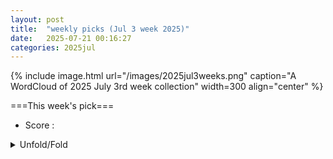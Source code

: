 ```yaml
---
layout: post
title:  "weekly picks (Jul 3 week 2025)"
date:   2025-07-21 00:16:27
categories: 2025jul
---
```


{% include image.html url="/images/2025jul3weeks.png" caption="A WordCloud of 2025 July 3rd week collection" width=300 align="center" %}




===This week's pick===


* Score : 




<details>
  <summary> Unfold/Fold </summary>
  {% capture markdowncontent %}




---
07/24

1. **[s41467-025-62081-6](https://www.nature.com/articles/s41467-025-62081-6)** Pseudochaotic many-body dynamics as a pseudorandom state generator (Nature Communications)

1. **[s41467-025-61654-9](https://www.nature.com/articles/s41467-025-61654-9)** Anisotropic phase stiffness in infinite-layer nickelates superconductors (Nature Communications)

1. **[s42005-025-02177-z](https://www.nature.com/articles/s42005-025-02177-z)** Pauli spin blockade at room temperature in double-quantum-dot tunneling through individual deep dopants in silicon (Communications Physics)

1. **[s41586-025-09323-1](https://www.nature.com/articles/s41586-025-09323-1)** Coherent spectroscopy with a single antiproton spin (Nature)


1. **[pnp2-g1g5](http://link.aps.org/doi/10.1103/pnp2-g1g5)** Entanglement Structure of Non-Gaussian States and How to Measure It (PRL)

1. **[bhr5-g71p](http://link.aps.org/doi/10.1103/bhr5-g71p)** Simulating Quantum Instruments with Projective Measurements and Quantum Postprocessing (PRL)

1. **[8mnc-x42q](http://link.aps.org/doi/10.1103/8mnc-x42q)** Effective Theory for Strongly Attractive One-Dimensional Fermions (PRL)

1. **[n9sq-8cxw](http://link.aps.org/doi/10.1103/n9sq-8cxw)** Finite-Temperature Quantum Topological Order in Three Dimensions (PRL)

1. **[25ds-9724](http://link.aps.org/doi/10.1103/25ds-9724)** Enhancing Dynamic Range of Sub-Standard-Quantum-Limit Measurements via Quantum Deamplification (PRL)

1. **[c2dh-tj4v](http://link.aps.org/doi/10.1103/c2dh-tj4v)** First Look at Quartic-in-Spin Binary Dynamics at Third Post-Minkowskian Order (PRL)

1. **[yfqr-y9ks](http://link.aps.org/doi/10.1103/yfqr-y9ks)** Dual Spectroscopy of Quantum Simulated Fermi-Hubbard Systems (PRL)

1. **[wzjx-z2h5](http://link.aps.org/doi/10.1103/wzjx-z2h5)** Lifetime-Limited and Tunable Emission from Single Charge-Stabilized Nickel Vacancy Centers in Diamond (PRL)

1. **[77dq-hxtq](http://link.aps.org/doi/10.1103/77dq-hxtq)** Three-Dimensional Helical-Rotating Plasma Structures in Beam-Generated Partially Magnetized Plasmas (PRL)

1. **[mn34-7bj5](http://link.aps.org/doi/10.1103/mn34-7bj5)** Circular-Motion Fulling-Davies-Unruh Effect in Coupled Annular Josephson Junctions (PRL)

1. **[7z4z-vlj8](http://link.aps.org/doi/10.1103/7z4z-vlj8)** Approximate Symmetries, Insulators, and Superconductivity in the Continuum-Model Description of Twisted WSe2 (PRL)

1. **[pdqz-zb8k](http://link.aps.org/doi/10.1103/pdqz-zb8k)** Microscopic Theory of Pair Density Waves in Spin-Orbit Coupled Kondo Lattice (PRL)

1. **[38ds-xjl3](http://link.aps.org/doi/10.1103/38ds-xjl3)** Microscopic Origin of Reduced Magnetic Order in a Frustrated Metal (PRL)

1. **[2tx1-v7ml](http://link.aps.org/doi/10.1103/2tx1-v7ml)** Field-Induced Magnon Decays in Dipolar Quantum Magnets (PRL)

1. **[l93v-f576](http://link.aps.org/doi/10.1103/l93v-f576)** Spin Dynamics in the Dirac U(1) Spin Liquid YbZn2GaO5 (PRL)

1. **[vzp2-6gns](http://link.aps.org/doi/10.1103/vzp2-6gns)** Deterministic Double-Zero Media and Robust Wave Manipulation Using a Phononic Weyl Semimetal (PRL)

1. **[rt4w-v9r8](http://link.aps.org/doi/10.1103/rt4w-v9r8)** Indirect Band Nature of Atomically Thin Hexagonal Boron Nitride Identified by Resonant Excitation in the Deep Ultraviolet Regime (PRL)

1. **[Physics.18.s93](http://link.aps.org/doi/10.1103/Physics.18.s93)** Trusting Quantum Links Without Trusting Quantum Devices (Physics)




1. **[2507.16892v1](https://arxiv.org/abs/2507.16892)** Superconductivity in kagome metals due to soft loop-current fluctuations (arXiv)

1. **[2507.16909v1](https://arxiv.org/abs/2507.16909)** Superfluid stiffness of superconductors with delicate topology (arXiv)

1. **[2507.16927v1](https://arxiv.org/abs/2507.16927)** Unveiling the Miniband Structure of Graphene Moire Superlattices via Gate-dependent Terahertz Photocurrent Spectroscopy (arXiv)

1. **[2507.17028v1](https://arxiv.org/abs/2507.17028)** Graphene Frontiers: Recent Advancements in Energy and Electronics Applications (arXiv)

1. **[2507.17048v1](https://arxiv.org/abs/2507.17048)** Dopant-induced stabilization of three-dimensional charge order in cuprates (arXiv)

1. **[2507.17102v1](https://arxiv.org/abs/2507.17102)** Successive orthorhombic distortions in kagome metals by molecular orbital formation (arXiv)

1. **[2507.17146v1](https://arxiv.org/abs/2507.17146)** Time-hidden magnetic order in a multi-orbital Mott insulator (arXiv)

1. **[2507.17179v1](https://arxiv.org/abs/2507.17179)** Weak in the boundary: How weak SPT phases spoil anomaly matching (arXiv)

1. **[2507.17201v1](https://arxiv.org/abs/2507.17201)** Mott Criticality as the Confinement Transition of a Pseudogap-Mott Metal (arXiv)

1. **[2507.17203v1](https://arxiv.org/abs/2507.17203)** Phonon Dynamics of Topological Quantum Materials (arXiv)

1. **[2507.17227v1](https://arxiv.org/abs/2507.17227)** Topological Zero Modes in Non-Hermitian Topolectrical Systems: Size and Impedance Control (arXiv)

1. **[2507.17238v1](https://arxiv.org/abs/2507.17238)** Coupling of magnetic and lattice collective excitations in the 2D van der Waals antiferromagnet FePS3 (arXiv)

1. **[2507.17263v1](https://arxiv.org/abs/2507.17263)** Fingerprints of collective magnetic excitations in inelastic electron tunneling spectroscopy (arXiv)

1. **[2507.17295v1](https://arxiv.org/abs/2507.17295)** Beyond symmetry protection: Robust feedback-enforced edge states in non-Hermitian stacked quantum spin Hall systems (arXiv)

1. **[2507.17337v1](https://arxiv.org/abs/2507.17337)** Dissociation of one-dimensional excitons by static electric field (arXiv)

1. **[2507.17398v1](https://arxiv.org/abs/2507.17398)** Quantum Monte Carlo simulation of light and superlight bipolarons in extended Hubbard-Holstein models on face- and body-centered-cubic lattices (arXiv)

1. **[2507.17449v1](https://arxiv.org/abs/2507.17449)** Pressure-tunable phase transitions in atomically thin Chern insulator MnBi2Te4 (arXiv)

1. **[2507.17497v1](https://arxiv.org/abs/2507.17497)** Magnetic-Field Tunable Mobius and Higher-Order Topological Insulators in Three-Dimensional Layered Octagonal Quasicrystals (arXiv)

1. **[2507.17612v1](https://arxiv.org/abs/2507.17612)** Edge states at the boundary of graphene-like and Lieb lattices (arXiv)

1. **[2507.17630v1](https://arxiv.org/abs/2507.17630)** Quantum superposition in ultra-high mobility 2D photo-transport (arXiv)

1. **[2507.17656v1](https://arxiv.org/abs/2507.17656)** Fragility of Topology under Electronic Correlations in Iron Chalcogenides (arXiv)

1. **[2507.17751v1](https://arxiv.org/abs/2507.17751)** Perturbative renormalization group approach to magic-angle twisted bilayer graphene using topological heavy fermion model (arXiv)

1. **[2507.16896v1](https://arxiv.org/abs/2507.16896)** The sphere free energy of the vector models to order 1/N (arXiv)

1. **[2507.16966v1](https://arxiv.org/abs/2507.16966)** Higher symmetries, anomalies, and crossed squares in lattice gauge theory (arXiv)

1. **[2507.17039v1](https://arxiv.org/abs/2507.17039)** Josephson Traveling-Wave Parametric Amplifier with Inverse Kerr Phase Matching (arXiv)

1. **[2507.17159v1](https://arxiv.org/abs/2507.17159)** Altermagnetism and Weak Magnetism in the Insulating Distorted Perovskite Antiferromagnet NaOsO3 (arXiv)

1. **[2507.17410v1](https://arxiv.org/abs/2507.17410)** Revisiting the Impact of Single-Vacancy Defects on Electronic Properties of Graphene (arXiv)

1. **[2507.17586v1](https://arxiv.org/abs/2507.17586)** Entanglement dynamics in minimal Kitaev chains (arXiv)

1. **[2507.17677v1](https://arxiv.org/abs/2507.17677)** Machine Learning-Assisted Nano-imaging and Spectroscopy of Phase Coexistence in a Wide-Bandgap Semiconductor (arXiv)

1. **[2507.17720v1](https://arxiv.org/abs/2507.17720)** Simulating the interplay of dipolar and quadrupolar interactions in NMR by spin dynamic mean-field theory (arXiv)







---
07/23



1. **[s41598-025-11256-8](https://www.nature.com/articles/s41598-025-11256-8)** Proximity induced signatures of elusive Bose metal phase in topological insulator- superconductor junction (Scientific Reports)


1. **[s41598-025-12454-0](https://www.nature.com/articles/s41598-025-12454-0)** Impacts of intrinsic noise and quantum entanglement on the geometric and dynamical properties of the XXZ Heisenberg interacting spin model (Scientific Reports)


1. **[yr9d-7z8k](http://link.aps.org/doi/10.1103/yr9d-7z8k)** Scalable Parameter Design for Superconducting Quantum Circuits with Graph Neural Networks (PRL)

1. **[p88p-brnx](http://link.aps.org/doi/10.1103/p88p-brnx)** Excited-State Magnetic Properties of Carbon-like Ca14+ (PRL)

1. **[lclp-852d](http://link.aps.org/doi/10.1103/lclp-852d)** Hyperfine Rovibrational States of H3+ in a Weak External Magnetic Field (PRL)

1. **[zwhd-1k2t](http://link.aps.org/doi/10.1103/zwhd-1k2t)** Coherent and Incoherent Light Scattering by Single-Atom Wave Packets (PRL)

1. **[9759-kp38](http://link.aps.org/doi/10.1103/9759-kp38)** Competing Phases of HfO2 from Unstable Flat Phonon Bands of an Unconventional High-Symmetry Structure (PRL)

1. **[wv2n-51qg](http://link.aps.org/doi/10.1103/wv2n-51qg)** Magnetically Induced Topological Evolutions of Exceptional Points in Photonic Bands (PRL)

1. **[p4c3-t34b](http://link.aps.org/doi/10.1103/p4c3-t34b)** Enhanced Superconducting Gap in the Outer CuO2 Plane of the Trilayer Cuprate (Hg,Re)Ba2Ca2Cu3O8+δ (PRL)

1. **[tkcp-p5br](http://link.aps.org/doi/10.1103/tkcp-p5br)** Low-Rank Quantics Tensor Train Representations of Feynman Diagrams for Multiorbital Electron-Phonon Models (PRL)

1. **[bj2n-4k2w](http://link.aps.org/doi/10.1103/bj2n-4k2w)** Possible Spin-Triplet Excitonic Insulator in the Ultraquantum Limit of HfTe5 (PRL)

1. **[zk69-k6b2](http://link.aps.org/doi/10.1103/zk69-k6b2)** Odd-Parity Magnetism Driven by Antiferromagnetic Exchange (PRL)

1. **[9386-v25k](http://link.aps.org/doi/10.1103/9386-v25k)** All-Optical Magnetic Imaging Protocol to Achieve Angstrom-Scale Resolution with Spin Defects in van der Waals Materials (PRL)

1. **[tksw-5gb6](http://link.aps.org/doi/10.1103/tksw-5gb6)** Effective Markovian Dynamics Method for Solving Non-Markovian Dynamics of Stochastic Gene Expression (PRL)

1. **[kfn2-qggs](http://link.aps.org/doi/10.1103/kfn2-qggs)** Hetero-Orbital Two-Component Fractional Quantum Hall States in Bilayer Graphene (PRX)

1. **[xkwq-k2gp](http://link.aps.org/doi/10.1103/xkwq-k2gp)** Designing one-dimensional well-isolated flat bands in untwisted bilayer black phosphorus by asymmetric uniaxial strain (PRR)

1. **[fqn3-4qkv](http://link.aps.org/doi/10.1103/fqn3-4qkv)** Mechanism of the nonequilibrium phase transition in self-propelled particles with alignment (PRR)

1. **[z4z2-kj1t](http://link.aps.org/doi/10.1103/z4z2-kj1t)** Field dispersion and strong coupling of nuclear-electron spin excitation in MnCO3 (PRR)



1. **[2507.15925v1](https://arxiv.org/abs/2507.15925)** Generalized symmetry enriched criticality in (3+1)d (arXiv)

1. **[2507.15938v1](https://arxiv.org/abs/2507.15938)** Trimer superfluidity of antiparallel dipolar excitons in a bilayer heterostructure (arXiv)

1. **[2507.16026v1](https://arxiv.org/abs/2507.16026)** Stoner Transition at Finite Temperature in a 2D Isotropic Fermi Liquid (arXiv)

1. **[2507.16081v1](https://arxiv.org/abs/2507.16081)** Scanning Tunneling Microscope Tip-Induced Formation of Bi Bilayers on Bi2Te3 (arXiv)

1. **[2507.16173v1](https://arxiv.org/abs/2507.16173)** Quantum oscillation and topology change of the uncondensed Landau Fermi surface in superconducting CeCoIn5 (arXiv)

1. **[2507.16180v1](https://arxiv.org/abs/2507.16180)** Spatial filtering of interlayer exciton ground state in WSe2/MoS2 heterobilayer (arXiv)

1. **[2507.16325v1](https://arxiv.org/abs/2507.16325)** Unconventional charge density wave in Kagome metal BaFe2Al9 (arXiv)

1. **[2507.16333v1](https://arxiv.org/abs/2507.16333)** Electron doping in single crystalline BaBiO3: BaBiO3-xFx (arXiv)

1. **[2507.16352v1](https://arxiv.org/abs/2507.16352)** Long-lived Photoluminescence of Photostable One-dimensional Picoperovskites (arXiv)

1. **[2507.16445v1](https://arxiv.org/abs/2507.16445)** Miniaturized and robust tunable monochromatic magneto-optical platform for pulsed magnetic fields (arXiv)

1. **[2507.16453v1](https://arxiv.org/abs/2507.16453)** Exciton photoemission from a ground state of a solid Ta2Pd3Te5 (arXiv)

1. **[2507.16523v1](https://arxiv.org/abs/2507.16523)** "Odd" Toric Code in a tilted field: Higgs-confinement multicriticality, spontaneous self-duality symmetry breaking, and valence bond solids (arXiv)

1. **[2507.16525v1](https://arxiv.org/abs/2507.16525)** Flat-band thermodynamics reveals enhanced performance across Otto, Carnot, and Stirling cycles (arXiv)

1. **[2507.16558v1](https://arxiv.org/abs/2507.16558)** Thermal Hall transport in Kitaev spin liquids (arXiv)

1. **[2507.16619v1](https://arxiv.org/abs/2507.16619)** Two-Stage Ordering and Elastocaloric Effect in TmVO4 (arXiv)

1. **[2507.16643v1](https://arxiv.org/abs/2507.16643)** Asymmetric trions in monolayer transition metal dichalcogenides (arXiv)

1. **[2507.16673v1](https://arxiv.org/abs/2507.16673)** Non-Local Correlation Effects in DC and Optical Conductivity of the Hubbard Model (arXiv)

1. **[2507.16688v1](https://arxiv.org/abs/2507.16688)** Enhancing far-field thermal radiation by Floquet engineering (arXiv)

1. **[2507.16709v1](https://arxiv.org/abs/2507.16709)** Dwell-Time Model Simulation Assistance for Advancing Iron 3D Nano-Printing of Via Focused Electron Beam Induced Deposition (arXiv)

1. **[2507.16758v1](https://arxiv.org/abs/2507.16758)** Atomic-scale Frustrated Josephson Coupling and Multi-condensate Visualization in FeSe (arXiv)

1. **[2507.15941v1](https://arxiv.org/abs/2507.15941)** Systematic Improvement of Hamiltonian Truncation Effective Theory (arXiv)

1. **[2507.15950v1](https://arxiv.org/abs/2507.15950)** Topological control of quantum speed limits (arXiv)

1. **[2507.15957v1](https://arxiv.org/abs/2507.15957)** Mass-gap description of heavy impurities in Fermi gases (arXiv)

1. **[2507.16042v1](https://arxiv.org/abs/2507.16042)** Beyond fragmented dopant dynamics in quantum spin lattices: Robust localization and sub-diffusion (arXiv)

1. **[2507.16475v1](https://arxiv.org/abs/2507.16475)** On two-dimensional tensor network group symmetries (arXiv)

1. **[2507.16528v1](https://arxiv.org/abs/2507.16528)** Revisiting boundary-driven method for transport: Finite-size effects and the role of system-bath coupling (arXiv)

1. **[2507.16578v1](https://arxiv.org/abs/2507.16578)** Ultrastable, low-error dynamic polarization encoding of deterministically generated single photons (arXiv)

1. **[2507.16698v1](https://arxiv.org/abs/2507.16698)** Unidirectional perfect absorption induced by chiral coupling in spin-momentum locked waveguide magnonics (arXiv)

1. **[2507.16706v1](https://arxiv.org/abs/2507.16706)** Wrinkle Mediated Phase Transitions in In2Se3 (arXiv)






---
07/22


1. **[wphs-1kfd](http://link.aps.org/doi/10.1103/wphs-1kfd)** Phase Transitions in an Expanding Medium: Hot Remnants (PRL)

1. **[gy6f-4cs9](http://link.aps.org/doi/10.1103/gy6f-4cs9)** Double Spin Resonance for Traceable Ultrasensitive Atomic Spin Sensor (PRL)

1. **[s27c-kmfs](http://link.aps.org/doi/10.1103/s27c-kmfs)** Intervalley Coherent Order in Rhombohedral Tetralayer Graphene on MoS2 (PRL)

1. **[z8wj-f384](http://link.aps.org/doi/10.1103/z8wj-f384)** Disorder-Induced Slow Relaxation of Phonon Polarization (PRL)

1. **[kd73-93cg](http://link.aps.org/doi/10.1103/kd73-93cg)** Linear Scaling Causal Discovery from High-Dimensional Time Series by Dynamical Community Detection (PRL)

1. **[Physics.18.135](http://link.aps.org/doi/10.1103/Physics.18.135)** Testing Quantum Theory in Curved Spacetime (Physics)

1. **[6yl6-fr8b](http://link.aps.org/doi/10.1103/6yl6-fr8b)** Mathematical crystal chemistry II: Random search for ionic crystals and analysis on oxide crystals registered in ICSD (PRR)



1. **[2507.14281v1](https://arxiv.org/abs/2507.14281)** High-T_rm c AgxBC and CuxBC superconductors accessible via topochemical reactions (arXiv)

1. **[2507.14357v1](https://arxiv.org/abs/2507.14357)** Supercurrent tuning of the Josephson coupling energy (arXiv)

1. **[2507.14364v1](https://arxiv.org/abs/2507.14364)** Chiral-induced circularly polarized light emission from a single-molecule junction (arXiv)

1. **[2507.14365v1](https://arxiv.org/abs/2507.14365)** Dynamic annihilation pathways of magnetic skyrmions (arXiv)

1. **[2507.14435v1](https://arxiv.org/abs/2507.14435)** Critical angles and one-dimensional moire physics in twisted rectangular lattices (arXiv)

1. **[2507.14466v1](https://arxiv.org/abs/2507.14466)** A new collective mode in an iron-based superconductor with electronic nematicity (arXiv)

1. **[2507.14476v1](https://arxiv.org/abs/2507.14476)** Light-Induced Giant Enhancement of the Nonlinear Hall Effect in Two-Dimensional Electron Gases at KTaO3 (111) Interfaces (arXiv)

1. **[2507.14540v1](https://arxiv.org/abs/2507.14540)** The Anisotropy of Thermal Activation Energy of 2H-NbS2 (arXiv)

1. **[2507.14598v1](https://arxiv.org/abs/2507.14598)** Spin orientation -- a subtle interplay between strain and multipole Coulomb interactions (arXiv)

1. **[2507.14618v1](https://arxiv.org/abs/2507.14618)** Floquet composite Dirac semimetals (arXiv)

1. **[2507.14671v1](https://arxiv.org/abs/2507.14671)** Superconducting order parameter manifested in quasicrystals (arXiv)

1. **[2507.14732v1](https://arxiv.org/abs/2507.14732)** Spiral renormalization group flow and universal entanglement spectrum of the non-Hermitian 5-state Potts model (arXiv)

1. **[2507.14754v1](https://arxiv.org/abs/2507.14754)** Fluctuation-induced Hall-like lateral forces in a chiral-gain environment (arXiv)

1. **[2507.14763v1](https://arxiv.org/abs/2507.14763)** Enhanced phonon-drag by nanoscale design of homoepitaxial beta-Ga2O3 (arXiv)

1. **[2507.14890v1](https://arxiv.org/abs/2507.14890)** Probing the band structure of the strongly correlated antiferromagnet NiPS3 across its phase transition (arXiv)

1. **[2507.14977v1](https://arxiv.org/abs/2507.14977)** Potential barriers are nearly-ideal quantum thermoelectrics at finite power output (arXiv)

1. **[2507.14996v1](https://arxiv.org/abs/2507.14996)** Lifshitz Quantum Mechanics and Anisotropic Josephson Junction (arXiv)

1. **[2507.15011v1](https://arxiv.org/abs/2507.15011)** Quantum Capacitance and Electronic Properties of a Hexagonal Boron Nitride based FET Gas Sensor (arXiv)

1. **[2507.15068v1](https://arxiv.org/abs/2507.15068)** General scaling behavior of superconductors (arXiv)

1. **[2507.15170v1](https://arxiv.org/abs/2507.15170)** Revisiting the magnetic ground states of RECo5 permanent magnets (arXiv)

1. **[2507.15366v1](https://arxiv.org/abs/2507.15366)** Elucidating the origin of long-range ferromagnetic order in Fe3GeTe2 by low-energy magnon excitation studies (arXiv)

1. **[2507.15451v1](https://arxiv.org/abs/2507.15451)** Z2 topological trion insulator (arXiv)

1. **[2507.15510v1](https://arxiv.org/abs/2507.15510)** Magnetic Phase Diagrams of Antiferromagnet DyB12 with Jahn-Teller Lattice Instability and Electron Phase Separation (arXiv)

1. **[2507.15527v1](https://arxiv.org/abs/2507.15527)** Spin-orbit crossover and the origin of magnetic torque in kagome metals (arXiv)

1. **[2507.15531v1](https://arxiv.org/abs/2507.15531)** Skyrmion Hall effect and shape deformation of current-driven bilayer skyrmions in synthetic antiferromagnets (arXiv)

1. **[2507.15547v1](https://arxiv.org/abs/2507.15547)** Towards Understanding Prolate 4f Monomers: Numerical Predictions and Experimental Validation of Electronic Properties and Slow Relaxation in a Muffin-shaped Er^III Complex (arXiv)

1. **[2507.15554v1](https://arxiv.org/abs/2507.15554)** Interplay of Zeeman Splitting and Tunnel Coupling in Coherent Spin Qubit Shuttling (arXiv)

1. **[2507.15565v1](https://arxiv.org/abs/2507.15565)** Discrete time crystal and perfect many-body tunneling in a periodically driven Heisenberg spin chain (arXiv)

1. **[2507.15647v1](https://arxiv.org/abs/2507.15647)** Layer-selective Cooper pairing in an alternately stacked transition metal dichalcogenide (arXiv)

1. **[2507.15668v1](https://arxiv.org/abs/2507.15668)** Interaction-induced nematic Dirac semimetal from quadratic band touching: A constrained-path quantum Monte Carlo study (arXiv)

1. **[2507.15792v1](https://arxiv.org/abs/2507.15792)** Enhanced Superconductivity and Vortex Dynamics in One-Dimensional TaS2 Nanowires (arXiv)

1. **[2507.15853v1](https://arxiv.org/abs/2507.15853)** Optimized Fabrication Procedure for High-Quality Graphene-based Moire Superlattice Devices (arXiv)

1. **[2507.12886v1](https://arxiv.org/abs/2507.12886)** Disordered purification phase transition in hybrid random circuits (arXiv)

1. **[2507.14292v1](https://arxiv.org/abs/2507.14292)** Interplay of orbital and spin magnetization in trigonal tellurium (arXiv)

1. **[2507.14416v1](https://arxiv.org/abs/2507.14416)** Phonon density of states of magnetite (\ce{Fe3O4}) nanoparticles via molecular dynamics simulations (arXiv)

1. **[2507.14493v1](https://arxiv.org/abs/2507.14493)** Tunable exchange bias in Y3Fe5O12 film on Gd3Ga5O12 (arXiv)

1. **[2507.14523v1](https://arxiv.org/abs/2507.14523)** Anisotropic Anderson localization in higher-dimensional nonreciprocal lattices (arXiv)

1. **[2507.14709v1](https://arxiv.org/abs/2507.14709)** Temperature Dependent Mechanical and Structural Properties of Uniaxially Strained Planar Graphene (arXiv)

1. **[2507.14710v1](https://arxiv.org/abs/2507.14710)** Anomalous temperature dependence of local magnetic fields in altermagnetic MnTe (arXiv)

1. **[2507.14868v1](https://arxiv.org/abs/2507.14868)** Interference and short-range correlation in fermionic Hubbard gases (arXiv)

1. **[2507.14895v1](https://arxiv.org/abs/2507.14895)** Granovskii-Zhedanov Scar of XYZ Spin-chain: Modern Algebraic Perspectives and Realization in Higher Dimensional Lattices (arXiv)

1. **[2507.14923v1](https://arxiv.org/abs/2507.14923)** Model of dark current in silicon-based barrier impurity band infrared detector devices (arXiv)

1. **[2507.15023v1](https://arxiv.org/abs/2507.15023)** Sustained Amplification of Coherent Spin Waves by Parametric Pumping with Surface Acoustic Waves (arXiv)

1. **[2507.15052v1](https://arxiv.org/abs/2507.15052)** Anomalous Power Factor Enhancement and Local Structural Transition in Ni-Doped TiCoSb (arXiv)

1. **[2507.15056v1](https://arxiv.org/abs/2507.15056)** Transversal non-Clifford gates on qLDPC codes breaking the \sqrt N distance barrier and quantum-inspired geometry with Z2 systolic freedom (arXiv)

1. **[2507.15327v1](https://arxiv.org/abs/2507.15327)** Giant Resonance Raman Scattering via Anisotropic Excitons in ReS2 (arXiv)

1. **[2507.15384v1](https://arxiv.org/abs/2507.15384)** Anatomy of Non-Hermitian Dynamical Quantum Phase Transitions (arXiv)

1. **[2507.15429v1](https://arxiv.org/abs/2507.15429)** Anomalous charge density wave in two-dimensional altermagnet WO (arXiv)

1. **[2507.15466v1](https://arxiv.org/abs/2507.15466)** 't Hooft Anomalies and Defect Conformal Manifolds: Topological Signatures from Modulated Effective Actions (arXiv)

1. **[2507.15760v1](https://arxiv.org/abs/2507.15760)** Fourier Plane Tomographic Spectroscopy Reveals Orientation-Dependent Multipolar Plasmon Modes in Micrometer-Scale Janus Particles (arXiv)

1. **[2507.15817v1](https://arxiv.org/abs/2507.15817)** Charge density wave in intermetallic oxides R5Pb3O (R = La and Ce) (arXiv)

1. **[2507.15838v1](https://arxiv.org/abs/2507.15838)** Electron-Transfer and Exchange-Interaction Model of the Ligand Hyperfine Structure of Alkylated Iron-Sulfur Clusters (arXiv)





---
07/21

1. **[s41467-025-61735-9](https://www.nature.com/articles/s41467-025-61735-9)** Theoretical framework for confined ion transport in two-dimensional nanochannels (Nature Communications)



1. **[2507.13418v1](https://arxiv.org/abs/2507.13418)** The Hofstadter Butterfly: Bridging Condensed Matter, Topology, and Number Theory (arXiv)

1. **[2507.13513v1](https://arxiv.org/abs/2507.13513)** Lattice-charge coupling in a trilayer nickelate with intertwined density wave order (arXiv)

1. **[2507.13536v1](https://arxiv.org/abs/2507.13536)** High-performance amorphous superconducting rhenium films by e-beam evaporation (arXiv)

1. **[2507.13606v1](https://arxiv.org/abs/2507.13606)** Magnon-induced topological phases (arXiv)

1. **[2507.13688v1](https://arxiv.org/abs/2507.13688)** Topological Majorana flat bands in the Kitaev model on a Bishamon-kikko lattice (arXiv)

1. **[2507.13694v1](https://arxiv.org/abs/2507.13694)** Strain-Engineered Electronic Structure and Superconductivity in La3Ni2O7 Thin Films (arXiv)

1. **[2507.13699v1](https://arxiv.org/abs/2507.13699)** Spin-Electric Control of Individual Molecules on Surfaces (arXiv)

1. **[2507.13714v1](https://arxiv.org/abs/2507.13714)** Enhancing Coherence with a Clock Transition and Dynamical Decoupling in the Cr7Mn Molecular Nanomagnet (arXiv)

1. **[2507.13760v1](https://arxiv.org/abs/2507.13760)** Investigation of competing magnetic orders and the associated spin-phonon coupling effect in quasi-2D Cr1+xTe2 (x = 0.22) single crystal (arXiv)

1. **[2507.13781v1](https://arxiv.org/abs/2507.13781)** Resonant two-qubit gates for fermionic simulations with spin qubits (arXiv)

1. **[2507.13796v1](https://arxiv.org/abs/2507.13796)** Intraband circular photogalvanic effect in Weyl semimetals (arXiv)

1. **[2507.13816v1](https://arxiv.org/abs/2507.13816)** Resonant Photoluminescence of Quantum Incompressible Liquids (arXiv)

1. **[2507.13838v1](https://arxiv.org/abs/2507.13838)** Tuning the Surface States of Fe3O4 Nanoparticles for Enhanced Magnetic Anisotropy and Induction Efficacy (arXiv)

1. **[2507.13843v1](https://arxiv.org/abs/2507.13843)** Sizable superconducting gap and anisotropic chiral topological superconductivity in the Weyl semimetal PtBi2 (arXiv)

1. **[2507.13877v1](https://arxiv.org/abs/2507.13877)** Exact ground state on the 3D analogue of the Shastry-Sutherland model (arXiv)

1. **[2507.13962v1](https://arxiv.org/abs/2507.13962)** Alignment behavior of 2D diopsides (d-silicates) under the influence of an AC electric field (arXiv)

1. **[2507.13967v1](https://arxiv.org/abs/2507.13967)** Excitonic Insulator and the Extended Falicov--Kimball Model Away from Half-Filling (arXiv)

1. **[2507.14028v1](https://arxiv.org/abs/2507.14028)** Density Matrix Geometry and Sum Rules (arXiv)

1. **[2507.14065v1](https://arxiv.org/abs/2507.14065)** Predicting interface and spin states in armchair graphene nanoribbon junctions (arXiv)

1. **[2507.14074v1](https://arxiv.org/abs/2507.14074)** Emergent topology by Landau level mixing in quantum Hall-superconductor nanostructures (arXiv)

1. **[2507.14108v1](https://arxiv.org/abs/2507.14108)** Fast charge noise sensing using a spectator valley state in a singlet-triplet qubit (arXiv)

1. **[2507.13427v1](https://arxiv.org/abs/2507.13427)** Two-photon coupling via Josephson element II: Interaction renormalizations and cross-Kerr coupling (arXiv)

1. **[2507.13437v1](https://arxiv.org/abs/2507.13437)** Free Fermion Dynamics with Measurements: Topological Classification and Adaptive Preparation of Topological States (arXiv)

1. **[2507.13444v1](https://arxiv.org/abs/2507.13444)** Emergent cavity-QED dynamics along the edge of a photonic lattice (arXiv)

1. **[2507.13496v1](https://arxiv.org/abs/2507.13496)** Growing Sparse Quantum Codes from a Seed (arXiv)

1. **[2507.13784v1](https://arxiv.org/abs/2507.13784)** Room-Temperature Surface Exciton Polaritons in Colloidal J-Aggregate Flakes (arXiv)

1. **[2507.13840v1](https://arxiv.org/abs/2507.13840)** Quantifying mixed-state entanglement via partial transpose and realignment moments (arXiv)

1. **[2507.13862v1](https://arxiv.org/abs/2507.13862)** Role of quantum state texture in probing resource theories and quantum phase transition (arXiv)

1. **[2507.14092v1](https://arxiv.org/abs/2507.14092)** Ex Situ Fabrication of Superconducting Nanostructures for Low-Temperature STM (arXiv)

1. **[2507.14135v1](https://arxiv.org/abs/2507.14135)** Do mixed states exhibit deep thermalisation? (arXiv)





  {% endcapture %}
  {{ markdowncontent | markdownify }}
 </details>

<style>
  details {
    margin: 10px 0;
  }
  summary {
    cursor: pointer;
  }
</style>
